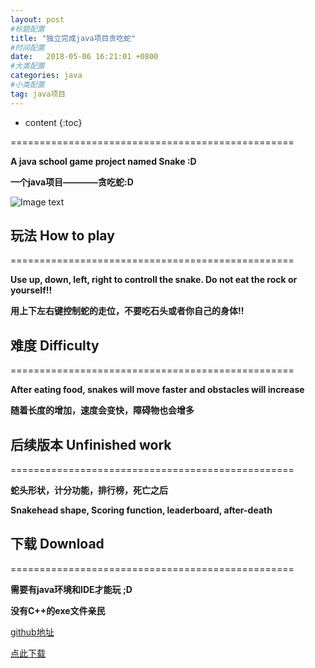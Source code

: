 ```yaml
---
layout: post
#标题配置
title: "独立完成java项目贪吃蛇"
#时间配置
date:   2018-05-06 16:21:01 +0800
#大类配置
categories: java
#小类配置
tag: java项目
---
```


* content
{:toc}
 

=================================================  
  
**A java school game project named Snake :D**  

**一个java项目————贪吃蛇:D**  
  
  
![Image text](https://yangsblog.oss-cn-beijing.aliyuncs.com/snake2.gif)    


## 玩法 How to play
=================================================  

**Use up, down, left, right to controll the snake. Do not eat the rock or yourself!!**  

**用上下左右键控制蛇的走位，不要吃石头或者你自己的身体!!**  


## 难度 Difficulty  
=================================================  

**After eating food, snakes will move faster and obstacles will increase**  

**随着长度的增加，速度会变快，障碍物也会增多**  

## 后续版本 Unfinished work
=================================================  

**蛇头形状，计分功能，排行榜，死亡之后**  

**Snakehead shape, Scoring function, leaderboard, after-death**  


## 下载 Download
=================================================  

**需要有java环境和IDE才能玩 ;D**  

**没有C++的exe文件亲民**  

[github地址](https://github.com/CNS1mple/Java-School-Project-Snake)  

[点此下载](https://github.com/CNS1mple/Java-School-Project-Snake/archive/master.zip)

